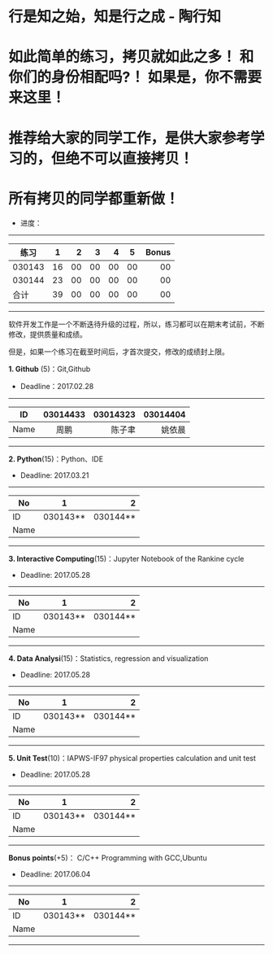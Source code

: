 
#  行是知之始，知是行之成  - 陶行知 

#  如此简单的练习，拷贝就如此之多！ 和你们的身份相配吗?！ 如果是，你不需要来这里！
#  推荐给大家的同学工作，是供大家参考学习的，但绝不可以直接拷贝！
#  所有拷贝的同学都重新做！

* 进度：

-----
|   练习    |     1    |    2    |  3     |   4     |   5    |  Bonus    |
| ---------|:------:| ------:|------:|------:|------|----:|
| 030143 |   16   |  00    |   00   |  00   | 00   |00   |
| 030144 |   23  |  00    |   00   |  00   | 00   |00   |
|  合计    |   39  |  00    |  00    |  00   | 00   |00   |
---------

软件开发工作是一个不断迭待升级的过程，所以，练习都可以在期末考试前，不断修改，提供质量和成绩。


但是，如果一个练习在截至时间后，才首次提交，修改的成绩封上限。

**1. Github** (5)：Git,Github

* Deadline：2017.02.28

-----
| ID   | 03014433  |  03014323 |03014404 |
| ------|:--------:| -----------:|-----------:|
| Name  |  周鹏    |    陈子聿   | 姚依晨   |
---------

**2. Python**(15)：Python、IDE

* Deadline: 2017.03.21

-----
| No  |1          |    2 |
| ------|:--------:| -----------:|
| ID  | 030143**  |  030144**   |
| Name |           |             |
---------

**3. Interactive Computing**(15)：Jupyter Notebook of the Rankine cycle  

* Deadline: 2017.05.28

-----
| No  |1          |    2 |
| ------|:--------:| -----------:|
| ID  | 030143**  |  030144**   |
| Name|           |             |
---------

**4. Data Analysi**(15)：Statistics, regression and visualization

* Deadline: 2017.05.28

-----
| No  |1          |    2 |
| ------|:--------:| -----------:|
| ID  | 030143**  |  030144**   |
| Name  |           |             |
---------

**5. Unit Test**(10)：IAPWS-IF97 physical properties calculation and unit test  

* Deadline: 2017.05.28

-----
| No  |1          |    2 |
| ------|:--------:| -----------:|
| ID  | 030143**  |  030144**   |
| Name  |           |             |
---------

**Bonus points**(+5)： C/C++ Programming with GCC,Ubuntu  

* Deadline: 2017.06.04

-----
| No  |1          |    2 |
| ------|:--------:| -----------:|
| ID  | 030143**  |  030144**   |
| Name |           |             |
---------
